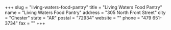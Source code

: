 +++
slug = "living-waters-food-pantry"
title = "Living Waters Food Pantry"
name = "Living Waters Food Pantry"
address = "305 North Front Street"
city = "Chester"
state = "AR"
postal = "72934"
website = ""
phone = "479 651-3734"
fax = ""
+++
